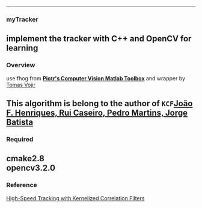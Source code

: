 -------------------------------------------------------------------------------------------------------------------------------------
### myTracker ###

implement the tracker with C++ and OpenCV for learning
-------------------------------------------------------------------------------------------------------------------------------------
### Overview ###

use fhog from [**Piotr's Computer Vision Matlab Toolbox**](http://pdollar.github.io/toolbox/index.html) and wrapper by [Tomas Vojir](https://github.com/vojirt/kcf)

This algorithm is belong to the author of `KCF`[João F. Henriques, Rui Caseiro, Pedro Martins, Jorge Batista](http://www.robots.ox.ac.uk/~joao/circulant/)
-------------------------------------------------------------------------------------------------------------------------------------
### Required ###
cmake2.8	
opencv3.2.0
-------------------------------------------------------------------------------------------------------------------------------------
### Reference ###

[High-Speed Tracking with Kernelized Correlation Filters](http://www.robots.ox.ac.uk/~joao/circulant/)


